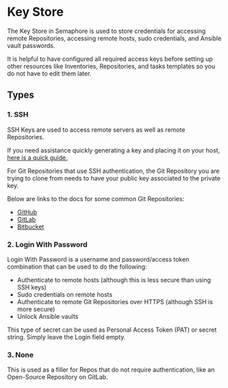 # Key Store

The Key Store in Semaphore is used to store credentials for accessing remote Repositories, accessing remote hosts, sudo credentials, and Ansible vault passwords.

It is helpful to have configured all required access keys before setting up other resources like Inventories, Repositories, and tasks templates so you do not have to edit them later.

## Types

### 1. SSH
SSH Keys are used to access remote servers as well as remote Repositories.

If you need assistance quickly generating a key and placing it on your host, [here is a quick guide.](https://www.digitalocean.com/community/tutorials/how-to-set-up-ssh-keys-on-ubuntu-20-04)

For Git Repositories that use SSH authentication, the Git Repository you are trying to clone from needs to have your public key associated to the private key.

Below are links to the docs for some common Git Repositories:
* [GitHub](https://docs.github.com/en/authentication/connecting-to-github-with-ssh/adding-a-new-ssh-key-to-your-github-account)
* [GitLab](https://docs.gitlab.com/ee/user/ssh.html)
* [Bitbucket](https://support.atlassian.com/bitbucket-cloud/docs/set-up-an-ssh-key/)

### 2. Login With Password
Login With Password is a username and password/access token combination that can be used to do the following:
* Authenticate to remote hosts (although this is less secure than using SSH keys)
* Sudo credentials on remote hosts
* Authenticate to remote Git Repositories over HTTPS (although SSH is more secure)
* Unlock Ansible vaults

<div class="warning">
    This type of secret can be used as Personal Access Token (PAT) or secret string. Simply leave the Login field empty.
</div>

### 3. None
This is used as a filler for Repos that do not require authentication, like an Open-Source Repository on GitLab.
